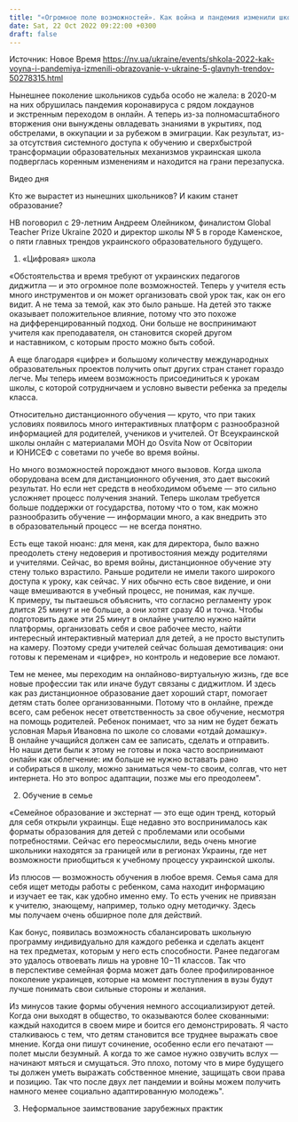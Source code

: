 ```yaml
---
title: "«Огромное поле возможностей». Как война и пандемия изменили школу и школьников, и что вырастет из последних — пять главных трендов"
date: Sat, 22 Oct 2022 09:22:00 +0300
draft: false
---
```

Источник: Новое Время https://nv.ua/ukraine/events/shkola-2022-kak-voyna-i-pandemiya-izmenili-obrazovanie-v-ukraine-5-glavnyh-trendov-50278315.html


Нынешнее поколение школьников судьба особо не жалела: в 2020-м на них обрушилась пандемия коронавируса с рядом локдаунов и экстренным переходом в онлайн. А теперь из-за полномасштабного вторжения они вынуждены овладевать знаниями в укрытиях, под обстрелами, в оккупации и за рубежом в эмиграции. Как результат, из-за отсутствия системного доступа к обучению и сверхбыстрой трансформации образовательных механизмов украинская школа подверглась коренным изменениям и находится на грани перезапуска.

 Видео дня   

Кто же вырастет из нынешних школьников? И каким станет образование?

НВ поговорил с 29-летним Андреем Олейником, финалистом Global Teacher Prize Ukraine 2020 и директор школы № 5 в городе Каменское, о пяти главных трендов украинского образовательного будущего.

1. «Цифровая» школа

«Обстоятельства и время требуют от украинских педагогов диджитла — и это огромное поле возможностей. Теперь у учителя есть много инструментов и он может организовать свой урок так, как он его видит. А не тема за темой, как это было раньше. На детей это также оказывает положительное влияние, потому что это похоже на дифференцированный подход. Они больше не воспринимают учителя как преподавателя, он становится скорей другом и наставником, с которым просто можно быть собой.

А еще благодаря «цифре» и большому количеству международных образовательных проектов получить опыт других стран станет гораздо легче. Мы теперь имеем возможность присоединиться к урокам школы, с которой сотрудничаем и условно вывести ребенка за пределы класса.

Относительно дистанционного обучения — круто, что при таких условиях появилось много интерактивных платформ с разнообразной информацией для родителей, учеников и учителей. От Всеукраинской школы онлайн с материалами МОН до Osvita Now от Освітории и ЮНИСЕФ с советами по учебе во время войны.

Но много возможностей порождают много вызовов. Когда школа оборудована всем для дистанционного обучения, это дает высокий результат. Но если нет средств в необходимом объеме — это сильно усложняет процесс получения знаний. Теперь школам требуется больше поддержки от государства, потому что о том, как можно разнообразить обучение — информации много, а как внедрить это в образовательный процесс — не всегда понятно.

Есть еще такой нюанс: для меня, как для директора, было важно преодолеть стену недоверия и противостояния между родителями и учителями. Сейчас, во время войны, дистанционное обучение эту стену только взрастило. Раньше родители не имели такого широкого доступа к уроку, как сейчас. У них обычно есть свое видение, и они чаще вмешиваются в учебный процесс, не понимая, как лучше. К примеру, ты пытаешься объяснить, что согласно регламенту урок длится 25 минут и не больше, а они хотят сразу 40 и точка. Чтобы подготовить даже эти 25 минут в онлайне учителю нужно найти платформы, организовать себя и свое рабочее место, найти интересный интерактивный материал для детей, а не просто выступить на камеру. Поэтому среди учителей сейчас большая демотивация: они готовы к переменам и «цифре», но контроль и недоверие все ломают.

Тем не менее, мы переходим на онлайново-виртуальную жизнь, где все новые профессии так или иначе будут связаны с диджитлом. И здесь как раз дистанционное образование дает хороший старт, помогает детям стать более организованными. Потому что в онлайне, прежде всего, сам ребенок несет ответственность за свое обучение, несмотря на помощь родителей. Ребенок понимает, что за ним не будет бежать условная Марья Ивановна по школе со словами «отдай домашку». В онлайне учащийся должен сам ее записать, сделать и отправить. Но наши дети были к этому не готовы и пока часто воспринимают онлайн как облегчение: им больше не нужно вставать рано и собираться в школу, можно заниматься чем-то своим, солгав, что нет интернета. Но это вопрос адаптации, позже мы его преодолеем".

2. Обучение в семье

«Семейное образование и экстернат — это еще один тренд, который для себя открыли украинцы. Еще недавно это воспринималось как форматы образования для детей с проблемами или особыми потребностями. Сейчас его переосмыслили, ведь очень многие школьники находятся за границей или в регионах Украины, где нет возможности приобщиться к учебному процессу украинской школы.

Из плюсов — возможность обучения в любое время. Семья сама для себя ищет методы работы с ребенком, сама находит информацию и изучает ее так, как удобно именно ему. То есть ученик не привязан к учителю, знающему, например, только одну методичку. Здесь мы получаем очень обширное поле для действий.

Как бонус, появилась возможность сбалансировать школьную программу индивидуально для каждого ребенка и сделать акцент на тех предметах, которым у него есть способности. Ранее педагогам это удалось отвоевать лишь на уровне 10−11 классов. Так что в перспективе семейная форма может дать более профилированное поколение украинцев, которые на момент поступления в вузы будут лучше понимать свои сильные стороны и желания.

Из минусов такие формы обучения немного ассоциализируют детей. Когда они выходят в общество, то оказываются более скованными: каждый находится в своем мире и боится его демонстрировать. Я часто сталкиваюсь с тем, что детям становится все труднее выражать свое мнение. Когда они пишут сочинение, особенно если его печатают — полет мысли безумный. А когда то же самое нужно озвучить вслух — начинают мяться и смущаться. Это плохо, потому что в мире будущего ты должен уметь выражать собственное мнение, защищать свои права и позицию. Так что после двух лет пандемии и войны можем получить намного менее социально адаптированную молодежь".

3. Неформальное заимствование зарубежных практик

